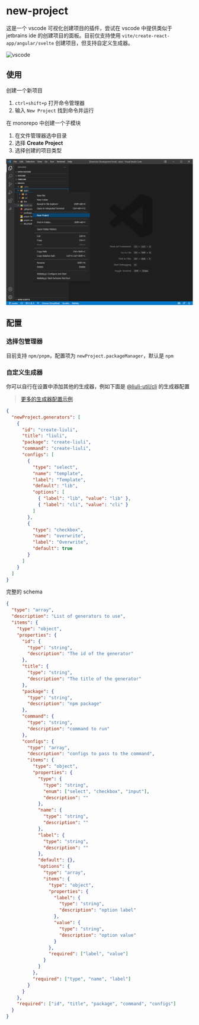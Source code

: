 # new-project

这是一个 vscode 可视化创建项目的插件，尝试在 vscode 中提供类似于 jetbrains ide 的创建项目的面板。目前仅支持使用 `vite/create-react-app/angular/svelte` 创建项目，但支持自定义生成器。

![vscode](https://github.com/rxliuli/vscode-plugin-new-project/raw/master/docs/vscode-demo.gif)

## 使用

创建一个新项目

1. `ctrl+shift+p` 打开命令管理器
2. 输入 `New Project` 找到命令并运行

在 monorepo 中创建一个子模块

1. 在文件管理器选中目录
2. 选择 **Create Project**
3. 选择创建的项目类型

![create-module](./docs/create-module.png)

## 配置

### 选择包管理器

目前支持 `npm/pnpm`，配置项为 `newProject.packageManager`，默认是 `npm`

### 自定义生成器

你可以自行在设置中添加其他的生成器，例如下面是 [@liuli-util/cli](https://www.npmjs.com/package/@liuli-util/cli) 的生成器配置

> [更多的生成器配置示例](https://github.com/rxliuli/vscode-plugin-new-project/blob/master/webview-ui/src/assets/generators.json)

```json
{
  "newProject.generators": [
    {
      "id": "create-liuli",
      "title": "liuli",
      "package": "create-liuli",
      "command": "create-liuli",
      "configs": [
        {
          "type": "select",
          "name": "template",
          "label": "Template",
          "default": "lib",
          "options": [
            { "label": "lib", "value": "lib" },
            { "label": "cli", "value": "cli" }
          ]
        },
        {
          "type": "checkbox",
          "name": "overwrite",
          "label": "Overwrite",
          "default": true
        }
      ]
    }
  ]
}
```

完整的 schema

```json
{
  "type": "array",
  "description": "List of generators to use",
  "items": {
    "type": "object",
    "properties": {
      "id": {
        "type": "string",
        "description": "The id of the generator"
      },
      "title": {
        "type": "string",
        "description": "The title of the generator"
      },
      "package": {
        "type": "string",
        "description": "npm package"
      },
      "command": {
        "type": "string",
        "description": "command to run"
      },
      "configs": {
        "type": "array",
        "description": "configs to pass to the command",
        "items": {
          "type": "object",
          "properties": {
            "type": {
              "type": "string",
              "enum": ["select", "checkbox", "input"],
              "description": ""
            },
            "name": {
              "type": "string",
              "description": ""
            },
            "label": {
              "type": "string",
              "description": ""
            },
            "default": {},
            "options": {
              "type": "array",
              "items": {
                "type": "object",
                "properties": {
                  "label": {
                    "type": "string",
                    "description": "option label"
                  },
                  "value": {
                    "type": "string",
                    "description": "option value"
                  }
                },
                "required": ["label", "value"]
              }
            }
          },
          "required": ["type", "name", "label"]
        }
      }
    },
    "required": ["id", "title", "package", "command", "configs"]
  }
}
```

